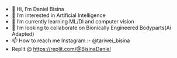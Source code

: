 - 👋 Hi, I’m Daniel Bisina
- 👀 I’m interested in Artificial Intelligence
- 🌱 I’m currently learning ML/Dl and computer vision
- 💞️ I’m looking to collaborate on Bionically Engineered Bodyparts(Ai Adapted)
- 📫 How to reach me Instagram :- @tariwei_bisina
- Replit @ https://replit.com/@BisinaDaniel

<!---
lyon98-dbios/lyon98-dbios is a ✨ special ✨ repository because its `README.md` (this file) appears on your GitHub profile.
You can click the Preview link to take a look at your changes.
--->
